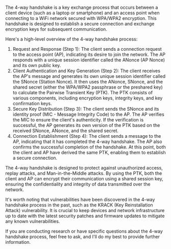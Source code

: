 The 4-way handshake is a key exchange process that occurs between a client device (such as a laptop or smartphone) and an access point when connecting to a WiFi network secured with WPA/WPA2 encryption. This handshake is designed to establish a secure connection and exchange encryption keys for subsequent communication.

Here's a high-level overview of the 4-way handshake process:

1.  Request and Response (Step 1): The client sends a connection request to the access point (AP), indicating its desire to join the network. The AP responds with a unique session identifier called the ANonce (AP Nonce) and its own public key.
2.  Client Authentication and Key Generation (Step 2): The client receives the AP's message and generates its own unique session identifier called the SNonce (Station Nonce). It then uses the ANonce, SNonce, and the shared secret (either the WPA/WPA2 passphrase or the preshared key) to calculate the Pairwise Transient Key (PTK). The PTK consists of various components, including encryption keys, integrity keys, and key confirmation keys.
3.  Secure Key Distribution (Step 3): The client sends the SNonce and its identity proof (MIC - Message Integrity Code) to the AP. The AP verifies the MIC to ensure the client's authenticity. If the verification is successful, the AP generates its own version of the PTK based on the received SNonce, ANonce, and the shared secret.
4.  Connection Establishment (Step 4): The client sends a message to the AP, indicating that it has completed the 4-way handshake. The AP also confirms the successful completion of the handshake. At this point, both the client and AP have derived the same PTK, enabling them to establish a secure connection.

The 4-way handshake is designed to protect against unauthorized access, replay attacks, and Man-in-the-Middle attacks. By using the PTK, both the client and AP can encrypt their communication using a shared session key, ensuring the confidentiality and integrity of data transmitted over the network.

It's worth noting that vulnerabilities have been discovered in the 4-way handshake process in the past, such as the KRACK (Key Reinstallation Attack) vulnerability. It is crucial to keep devices and network infrastructure up to date with the latest security patches and firmware updates to mitigate any known vulnerabilities.

If you are conducting research or have specific questions about the 4-way handshake process, feel free to ask, and I'll do my best to provide further information.